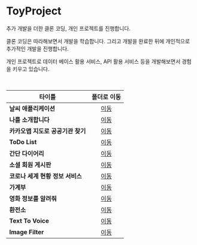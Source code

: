 # ToyProject
추가 개발을 더한 클론 코딩, 개인 프로젝트를 진행합니다.   

클론 코딩은 따라해보면서 개발을 학습합니다. 그리고 개발을 완료한 뒤에 개인적으로 추가적인 개발을 진행합니다.   

개인 프로젝트로 데이터 베이스 활용 서비스, API 활용 서비스 등을 개발해보면서 경험을 키우고 있습니다.   

<br/>

|타이틀|폴더로 이동|
|---|:---:|
|**날씨 애플리케이션**|[이동](https://hschan2.github.io/ToyProject/WeatherApp/App.js)|
|**나를 소개합니다**|[이동](https://github.com/Hschan2/ToyProject/tree/master/INTRODUCE_PAGE_PHP)|
|**카카오맵 지도로 공공기관 찾기**|[이동](https://hschan2.github.io/ToyProject/KakaoMAP/kakaomap.html)|
|**ToDo List**|[이동](https://hschan2.github.io/ToyProject/React_todo_List/src/App.js)|
|**간단 다이어리**|[이동](https://github.com/Hschan2/ToyProject/tree/master/simple_diary)|
|**소셜 회원 게시판**|[이동](https://github.com/Hschan2/ToyProject/tree/master/React-Mysql)|
|**코로나 세계 현황 정보 서비스**|[이동](https://github.com/Hschan2/ToyProject/tree/master/corona_graph)|
|**가계부**|[이동](https://github.com/Hschan2/ToyProject/tree/master/budget-app)|
|**영화 정보를 알려줘**|[이동](https://github.com/Hschan2/ToyProject/tree/master/movie)|
|**환전소**|[이동](https://github.com/Hschan2/ToyProject/tree/master/Exchange)|
|**Text To Voice**|[이동](https://github.com/Hschan2/ToyProject/tree/master/TextToVoices)|
|**Image Filter**|[이동](https://github.com/Hschan2/ToyProject/tree/master/pictureFilter/editor-project)|

<br/>